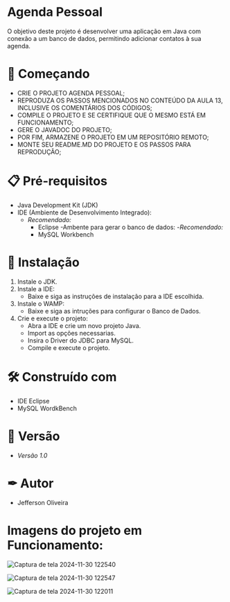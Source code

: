 # Agenda Pessoal

O objetivo deste projeto é desenvolver uma aplicação em Java com conexão a um banco de dados, permitindo adicionar contatos à sua agenda.

# 🚀 Começando

- CRIE O PROJETO AGENDA PESSOAL;
- REPRODUZA OS PASSOS MENCIONADOS NO CONTEÚDO DA AULA 13, INCLUSIVE OS COMENTÁRIOS DOS CÓDIGOS;
- COMPILE O PROJETO E SE CERTIFIQUE QUE O MESMO ESTÁ EM FUNCIONAMENTO;
- GERE O JAVADOC DO PROJETO;
- POR FIM, ARMAZENE O PROJETO EM UM REPOSITÓRIO REMOTO;
- MONTE SEU README.MD DO PROJETO E OS PASSOS PARA REPRODUÇÃO;

# 📋 Pré-requisitos

- Java Development Kit (JDK)
- IDE (Ambiente de Desenvolvimento Integrado):
  - *Recomendado:*
    - Eclipse
-Ambente para gerar o banco de dados:
  -*Recomendado:*
    - MySQL Workbench

# 🔧 Instalação

1. Instale o JDK.
2. Instale a IDE:
   - Baixe e siga as instruções de instalação para a IDE escolhida.
3. Instale o WAMP:
   - Baixe e siga as intruções para configurar o Banco de Dados.
3. Crie e execute o projeto:
   - Abra a IDE e crie um novo projeto Java.
   - Import as opções necessarias.
   - Insira o Driver do JDBC para MySQL.
   - Compile e execute o projeto.

# 🛠 Construído com 

- IDE Eclipse
- MySQL WordkBench

# 📌 Versão

- *Versão 1.0*

# ✒ Autor

- Jefferson Oliveira

# Imagens do projeto em Funcionamento:

![Captura de tela 2024-11-30 122540](https://github.com/user-attachments/assets/784ff7e6-f9c5-4e39-a886-8eb6a9c763fd)

![Captura de tela 2024-11-30 122547](https://github.com/user-attachments/assets/16f7073d-8fbd-4061-9fc4-f3ccb4d6e4e0)

![Captura de tela 2024-11-30 122011](https://github.com/user-attachments/assets/2c2aa727-7651-4a48-9368-88e1541fa240)

